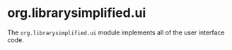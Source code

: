 org.librarysimplified.ui
===

The `org.librarysimplified.ui` module implements all of the user interface code.
